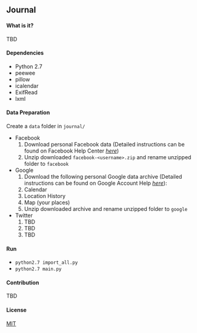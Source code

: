 ## Journal
#### What is it?
TBD
#### Dependencies
* Python 2.7
* peewee
* pillow
* icalendar
* ExifRead
* lxml

#### Data Preparation
Create a `data` folder in `journal/`
* Facebook
  1. Download personal Facebook data
  (Detailed instructions can be found on Facebook Help Center [_here_](https://www.facebook.com/help/1701730696756992?helpref=hc_global_nav))
  2. Unzip downloaded `facebook-<username>.zip` and rename unzipped folder to `facebook`
* Google
  1. Download the following personal Google data archive
  (Detailed instructions can be found on Google Account Help [_here_](https://support.google.com/accounts/answer/3024190?hl=en)):
    1. Calendar
    2. Location History
    3. Map (your places)
  2. Unzip downloaded archive and rename unzipped folder to `google`
* Twitter
  1. TBD
  2. TBD
  3. TBD

#### Run
* `python2.7 import_all.py`
* `python2.7 main.py`

#### Contribution
TBD

#### License
[MIT](/LICENSE)
